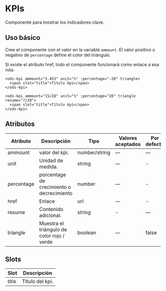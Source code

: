 # KPIs

Componente para mostrar los indicadores clave.

## Uso básico

 Cree el componente con el valor en la variable `ammount`. El valor positivo o negativo de `percentage` define el color del triángulo.

 Si existe el atributo href, todo el componente funcionará como enlace a esa ruta.

```
<ods-kpi ammount="3.453" unit="%" :percentage="-20" triangle>
  <span slot="title">Título kpi</span>
</ods-kpi>

<ods-kpi ammount="15/28" unit="%" :percentage="20" triangle resume="7/20">
  <span slot="title">Título kpi</span>
</ods-kpi>
```

## Atributos

| Atributo          | Descripción                              | Tipo    | Valores aceptados | Por defecto |
| ----------------- | ---------------------------------------- | ------- | ----------------- | ----------- |
| ammount           | valor del kpi.                           | number/string  | —          | —           |
| unit              | Unidad de medida.                        | string  | —                 | -           |
| percentage        | porcentage de crecimiento o decrecimiento| number  | —                 | -           |
| href              | Enlace                                   | url     | —                 | -           |
| resume            | Contenido adicional.                     | string  | -                 | —           |
| triangle          | Muestra el triángulo de color rojo / verde| boolean | —                 | false       |

## Slots

| Slot              | Descripción                              |
| ----------------- | ---------------------------------------- |
| title             | Título del kpi.                          |
